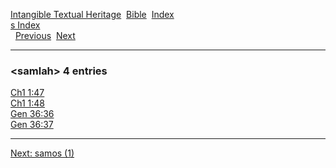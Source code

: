 [Intangible Textual Heritage](../../index)  [Bible](../index) 
[Index](index)   
[s Index](_s_)  
  [Previous](c09757)  [Next](c09759) 

------------------------------------------------------------------------

### &lt;samlah&gt; 4 entries

[Ch1 1:47](../kjv/ch1001.htm#047)  
[Ch1 1:48](../kjv/ch1001.htm#048)  
[Gen 36:36](../kjv/gen036.htm#036)  
[Gen 36:37](../kjv/gen036.htm#037)  

------------------------------------------------------------------------

[Next: samos (1)](c09759)

